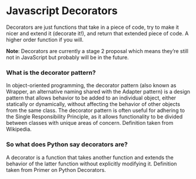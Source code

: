 # Javascript Decorators

Decorators are just functions that take in a piece of code, try to make it nicer and extend it (decorate it!), and return that extended piece of code. A higher order function if you will.

**Note**: Decorators are currently a stage 2 proposal which means they’re still not in JavaScript but probably will be in the future.

### What is the decorator pattern?
In object-oriented programming, the decorator pattern (also known as Wrapper, an alternative naming shared with the Adapter pattern) is a design pattern that allows behavior to be added to an individual object, either statically or dynamically, without affecting the behavior of other objects from the same class. The decorator pattern is often useful for adhering to the Single Responsibility Principle, as it allows functionality to be divided between classes with unique areas of concern.
Definition taken from Wikipedia. 

### So what does Python say decorators are?
A decorator is a function that takes another function and extends the behavior of the latter function without explicitly modifying it.
Definition taken from Primer on Python Decorators.
